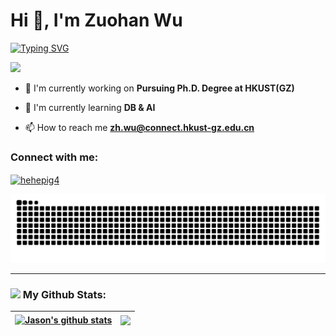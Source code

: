 # Hi 👋, I'm Zuohan Wu

[![Typing SVG](https://readme-typing-svg.demolab.com?font=Fira+Code&pause=1000&width=435&lines=U+w++U)](https://git.io/typing-svg)

![](https://komarev.com/ghpvc/?username=hehepig4)


- 🔭 I'm currently working on **Pursuing Ph.D. Degree at HKUST(GZ)**

- 🌱 I'm currently learning **DB & AI**

- 📫 How to reach me **zh.wu@connect.hkust-gz.edu.cn**


<h3 align="left">Connect with me:</h3>
<p align="left">
<a href="https://github.com/hehepig4" target="blank"><img align="center" src="https://raw.githubusercontent.com/rahuldkjain/github-profile-readme-generator/master/src/images/icons/Social/github.svg" alt="hehepig4" height="30" width="40" /></a>
</p>



<picture>
  <source media="(prefers-color-scheme: dark)" srcset="https://raw.githubusercontent.com/Peter-JXL/Peter-JXL/output/github-contribution-grid-snake-dark.svg">
  <source media="(prefers-color-scheme: light)" srcset="https://raw.githubusercontent.com/Peter-JXL/Peter-JXL/output/github-contribution-grid-snake.svg">
  <img alt="github contribution grid snake animation" src="https://raw.githubusercontent.com/Peter-JXL/Peter-JXL/output/github-contribution-grid-snake.svg">
</picture>

---
### <img src='https://media1.giphy.com/media/du3J3cXyzhj75IOgvA/giphy.gif?cid=ecf05e47x2g034i9pzwtzzsd3xgg2w9nr94t4tflbbgo3008&rid=giphy.gif' width='25' /> My Github Stats:
| <a href="https://github.com/hehepig4/hehepig4" ><img align="center" src="https://github-readme-stats.vercel.app/api?username=hehepig4&show_icons=true&count_private=true&theme=onedark&hide_border=true" alt="Jason's github stats" /></a> | <a href="https://github.com/hehepig4/hehepig4"><img align="center" src="https://github-readme-stats.vercel.app/api/top-langs/?username=hehepig4&layout=compact&count_private=true&theme=onedark&hide_border=true" /></a> |
| ------------- | ------------- |




